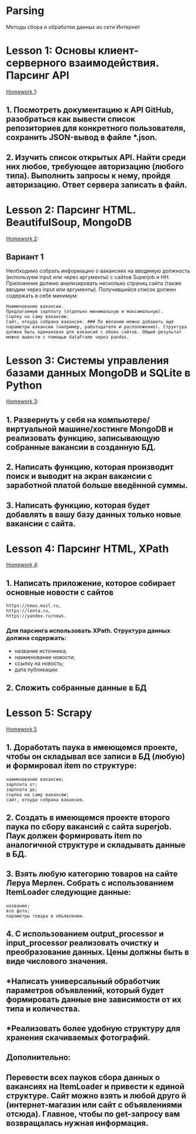 # Parsing
Методы сбора и обработки данных из сети Интернет

# Lesson 1: **Основы клиент-серверного взаимодействия. Парсинг API**

[Homework 1](https://github.com/PosyaginK/Parsing/blob/master/HW_1/homework_1.ipynb):

## 1. Посмотреть документацию к API GitHub, разобраться как вывести список репозиториев для конкретного пользователя, сохранить JSON-вывод в файле *.json.
## 2. Изучить список открытых API. Найти среди них любое, требующее авторизацию (любого типа). Выполнить запросы к нему, пройдя авторизацию. Ответ сервера записать в файл.

# Lesson 2: **Парсинг HTML. BeautifulSoup, MongoDB**

[Homework 2](https://github.com/PosyaginK/Parsing/blob/master/HW_2/task_2.ipynb):

## Вариант 1

Необходимо собрать информацию о вакансиях на вводимую должность (используем input или через аргументы) с сайтов Superjob и HH. Приложение должно анализировать несколько страниц сайта (также вводим через input или аргументы). Получившийся список должен содержать в себе минимум:

    Наименование вакансии.
    Предлагаемую зарплату (отдельно минимальную и максимальную).
    Ссылку на саму вакансию.
    Сайт, откуда собрана вакансия. ### По желанию можно добавить ещё параметры вакансии (например, работодателя и расположение). Структура должна быть одинаковая для вакансий с обоих сайтов. Общий результат можно вывести с помощью dataFrame через pandas.

# Lesson 3: **Системы управления базами данных MongoDB и SQLite в Python**

[Homework 3](https://github.com/PosyaginK/Parsing/tree/master/HW_3):

## 1. Развернуть у себя на компьютере/виртуальной машине/хостинге MongoDB и реализовать функцию, записывающую собранные вакансии в созданную БД.

## 2. Написать функцию, которая производит поиск и выводит на экран вакансии с заработной платой больше введённой суммы.

## 3. Написать функцию, которая будет добавлять в вашу базу данных только новые вакансии с сайта.

# Lesson 4: **Парсинг HTML, XPath**

[Homework 4](https://github.com/PosyaginK/Parsing/blob/master/HW_4/homework_4.ipynb):

## 1. Написать приложение, которое собирает основные новости с сайтов 

    https://news.mail.ru, 
    https://lenta.ru, 
    https://yandex.ru/news. 

### Для парсинга использовать XPath. Структура данных должна содержать:

* название источника;
* наименование новости;
* ссылку на новость;
* дата публикации.
 
## 2. Сложить собранные данные в БД

# Lesson 5: **Scrapy**

[Homework 5](https://github.com/PosyaginK/Parsing/blob/master/HW_5/homework_5.ipynb)

## 1. Доработать паука в имеющемся проекте, чтобы он складывал все записи в БД (любую) и формировал item по структуре:

    наименование вакансии;
    зарплата от;
    зарплата до;
    ссылка на саму вакансию;
    сайт, откуда собрана вакансия.

## 2. Создать в имеющемся проекте второго паука по сбору вакансий с сайта superjob. Паук должен формировать item по аналогичной структуре и складывать данные в БД.
## 3. Взять любую категорию товаров на сайте Леруа Мерлен. Собрать с использованием ItemLoader следующие данные:

    название;
    все фото;
    параметры товара в объявлении.

## 4. С использованием output_processor и input_processor реализовать очистку и преобразование данных. Цены должны быть в виде числового значения.

## *Написать универсальный обработчик параметров объявлений, который будет формировать данные вне зависимости от их типа и количества.
## *Реализовать более удобную структуру для хранения скачиваемых фотографий.

## Дополнительно:
## Перевести всех пауков сбора данных о вакансиях на ItemLoader и привести к единой структуре. Сайт можно взять и любой друго й (интернет-магазин или сайт с объявлениями отсюда). Главное, чтобы по get-запросу вам возвращалась нужная информация.
